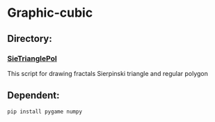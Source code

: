 # Graphic-cubic

Directory:
------------
### [SieTrianglePol](./SieTrianglePol)
This script for drawing fractals Sierpinski triangle and regular polygon

Dependent:
------------

    pip install pygame numpy
